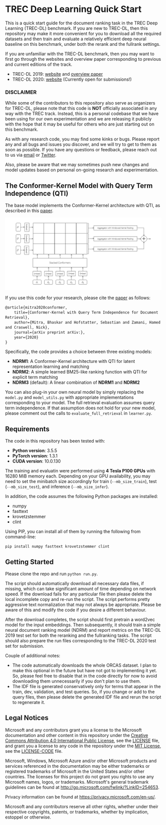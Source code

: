 # TREC Deep Learning Quick Start

This is a quick start guide for the document ranking task in the TREC Deep Learning (TREC-DL) benchmark.
If you are new to TREC-DL, then this repository may make it more convenient for you to download all the required datasets and then train and evaluate a relatively efficient deep neural baseline on this benchmark, under both the rerank and the fullrank settings.

If you are unfamiliar with the TREC-DL benchmark, then you may want to first go through the websites and overview paper corresponding to previous and current editions of the track.
* TREC-DL 2019: [website](https://microsoft.github.io/TREC-2019-Deep-Learning) and [overview paper](https://arxiv.org/pdf/2003.07820.pdf)
* TREC-DL 2020: [website](https://microsoft.github.io/TREC-2020-Deep-Learning/) (Currently open for submissions!)

### DISCLAIMER
While some of the contributors to this repository also serve as organizers for TREC-DL, please note that this code is **NOT** officially associated in any way with the TREC track.
Instead, this is a personal codebase that we have been using for our own experimentation and we are releasing it publicly with the hope that it may be useful for others who are just starting out on this benchmark.

As with any research code, you may find some kinks or bugs.
Please report any and all bugs and issues you discover, and we will try to get to them as soon as possible.
If you have any questions or feedback, please reach out to us via [email](mailto:bmitra@microsoft.com) or [Twitter](https://twitter.com/UnderdogGeek).

Also, please be aware that we may sometimes push new changes and model updates based on personal on-going research and experimentation.


## The Conformer-Kernel Model with Query Term Independence (QTI)

The base model implements the Conformer-Kernel architecture with QTI, as described in this [paper]().

![The Conformer-Kernel architecture with QTI](images/CK.png)

If you use this code for your research, please cite the [paper]() as follows:

```
@article{mitra2020conformer,
    title={Conformer-Kernel with Query Term Independence for Document Retrieval},
    author={Mitra, Bhaskar and Hofstatter, Sebastian and Zamani, Hamed and Craswell, Nick},
    journal={arXiv preprint arXiv:},
    year={2020}
}
```

Specifically, the code provides a choice between three existing models:
* **NDRM1**: A Conformer-Kernel architecture with QTI for latent representation learning and matching
* **NDRM2**: A simple learned BM25-like ranking function with QTI for explicit term matching
* **NDRM3** (default): A linear combination of **NDRM1** and **NDRM2**

You can also plug-in your own neural model by simply replacing the ```model.py``` and ```model_utils.py``` with appropriate implementations corresponding to your model.
The full retrieval evaluation assumes query term independence.
If that assumption does not hold for your new model, please comment out the calls to ```evaluate_full_retrieval``` in ```learner.py```.

## Requirements

The code in this repository has been tested with:
* **Python version**: 3.5.5
* **PyTorch version**: 1.3.1
* **CUDA version**: 10.0.130

The training and evaluatin were performed using **4 Tesla P100 GPUs** with 16280 MiB memory each.
Depending on your GPU availability, you may need to set the minibatch size accordingly for train (```--mb_size_train```), test (```--mb_size_test```), and inference (```--mb_size_infer```).

In addition, the code assumes the following Python packages are installed:
* numpy
* fasttext
* krovetzstemmer
* clint

Using PIP, you can install all of them by running the following from command-line:

```
pip install numpy fasttext krovetzstemmer clint
```

## Getting Started

Please clone the repo and run ```python run.py```.

The script should automatically download all necessary data files, if missing, which can take significant amount of time depending on network speed.
If the download fails for any particular file then please delete the local incomplete copy and re-run the script.
The script performs pretty aggressive text normalization that may not always be appropriate.
Please be aware of this and modify the code if you desire a different behaviour.

After the download completes, the script should first pretrain a word2vec model for the input embeddings.
Then subsequently, it should train a simple neural document ranking model (NDRM) and report metrics on the TREC-DL 2019 test set for both the reranking and the fullranking tasks.
The script should also prepare the run files corresponding to the TREC-DL 2020 test set for submission.

Couple of additional notes:
* The code automatically downloads the whole ORCAS dataset.
I plan to make this optional in the future but have not got to implementing it yet.
So, please feel free to disable that in the code directly for now to avoid downloading them unnecessarily if you don't plan to use them.
* The IDF file is generated conservatively only for terms that appear in the train, dev, validation, and test queries.
So, if you change or add to the query files, then please delete the generated IDF file and rerun the script to regenerate it.

## Legal Notices

Microsoft and any contributors grant you a license to the Microsoft documentation and other content in this repository under the [Creative Commons Attribution 4.0 International Public License](https://creativecommons.org/licenses/by/4.0/legalcode), see the [LICENSE](LICENSE) file, and grant you a license to any code in the repository under the [MIT License](https://opensource.org/licenses/MIT), see the [LICENSE-CODE](LICENSE-CODE) file.

Microsoft, Windows, Microsoft Azure and/or other Microsoft products and services referenced in the documentation
may be either trademarks or registered trademarks of Microsoft in the United States and/or other countries.
The licenses for this project do not grant you rights to use any Microsoft names, logos, or trademarks.
Microsoft's general trademark guidelines can be found at <http://go.microsoft.com/fwlink/?LinkID=254653>.

Privacy information can be found at <https://privacy.microsoft.com/en-us/>.

Microsoft and any contributors reserve all other rights, whether under their respective copyrights, patents,
or trademarks, whether by implication, estoppel or otherwise.
